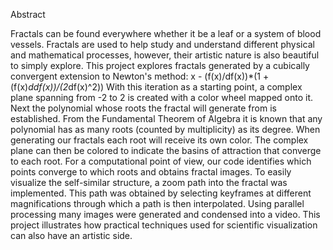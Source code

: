 Abstract

Fractals can be found everywhere whether it be a leaf or a system of blood vessels. Fractals are used to help study and understand different physical and mathematical processes, however, their artistic nature is also beautiful to simply explore.  This project explores fractals generated by a cubically convergent extension to Newton's method:
x - (f(x)/df(x))*(1 + (f(x)*ddf(x))/(2*df(x)^2))
With this iteration as a starting point, a complex plane spanning from -2 to 2 is created with a color wheel mapped onto it. Next the polynomial whose roots the fractal will generate from is established.  From the Fundamental Theorem of Algebra it is known that any polynomial has as
many roots (counted by multiplicity) as its degree.  When generating our fractals each root will receive its own color. The complex plane can then be colored to indicate the basins of attraction that converge to each root. For a computational point of view, our code identifies which points
converge to which roots and obtains fractal images. To easily visualize the self-similar structure, a zoom path into the fractal was implemented. This path was obtained by selecting keyframes at
different magnifications through which a path is then interpolated. Using parallel processing many images were generated and condensed into a video. This project illustrates how practical techniques used for scientific visualization can also have an artistic side.
